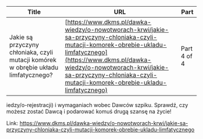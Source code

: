 | **Title**       | **URL**           | **Part**              |
|-----------------|-------------------|-----------------------|
| Jakie są przyczyny chłoniaka, czyli mutacji komórek w obrębie układu limfatycznego?         | [https://www.dkms.pl/dawka-wiedzy/o-nowotworach-krwi/jakie-sa-przyczyny-chloniaka-czyli-mutacji-komorek-obrebie-ukladu-limfatycznego](https://www.dkms.pl/dawka-wiedzy/o-nowotworach-krwi/jakie-sa-przyczyny-chloniaka-czyli-mutacji-komorek-obrebie-ukladu-limfatycznego)    | Part 4 of 4          |

iedzy/o-rejestracji) i wymaganiach wobec Dawców szpiku. Sprawdź, czy możesz zostać Dawcą i podarować komuś drugą szansę na życie!



Link: https://www.dkms.pl/dawka-wiedzy/o-nowotworach-krwi/jakie-sa-przyczyny-chloniaka-czyli-mutacji-komorek-obrebie-ukladu-limfatycznego
